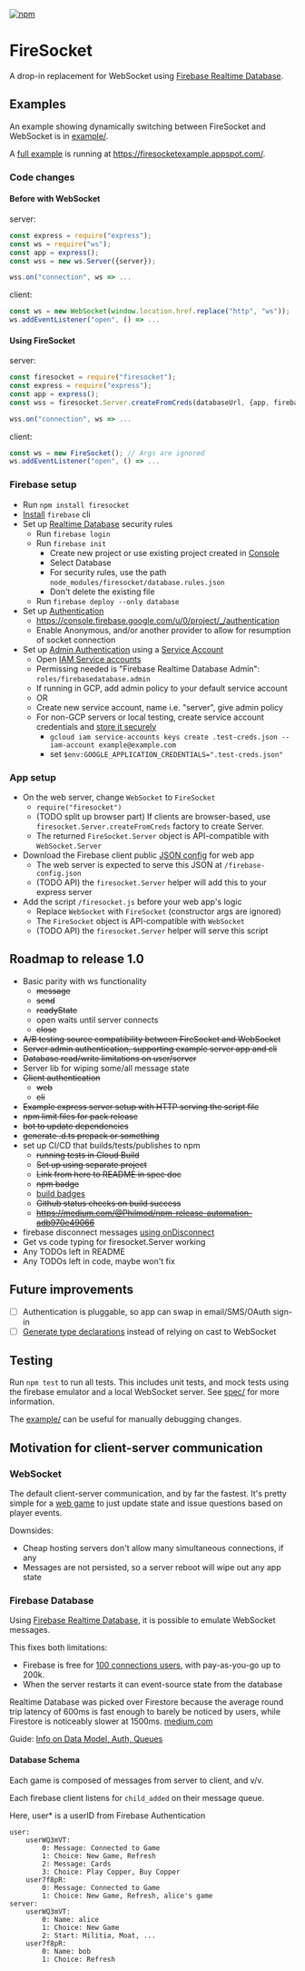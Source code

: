 [![npm](https://img.shields.io/npm/v/firesocket)](https://www.npmjs.com/package/firesocket)

# FireSocket

A drop-in replacement for WebSocket using [Firebase Realtime Database](https://firebase.google.com/docs/database).

## Examples

An example showing dynamically switching between FireSocket and WebSocket is in [example/](example/).

A [full example](https://github.com/darthwalsh/FireSocketExample) is running at https://firesocketexample.appspot.com/.

### Code changes

#### Before with WebSocket

server:

```javascript
const express = require("express");
const ws = require("ws");
const app = express();
const wss = new ws.Server({server});

wss.on("connection", ws => ...
```

client:

```javascript
const ws = new WebSocket(window.location.href.replace("http", "ws"));
ws.addEventListener("open", () => ...
```

#### Using FireSocket

server:

```javascript
const firesocket = require("firesocket");
const express = require("express");
const app = express();
const wss = firesocket.Server.createFromCreds(databaseUrl, {app, firebaseConfig});

wss.on("connection", ws => ...
```

client:

```javascript
const ws = new FireSocket(); // Args are ignored
ws.addEventListener("open", () => ...
```

### Firebase setup

- Run `npm install firesocket`
- [Install](https://firebase.google.com/docs/cli#install_the_firebase_cli) `firebase` cli
- Set up [Realtime Database](https://firebase.google.com/docs/database) security rules
  - Run `firebase login`
  - Run `firebase init` 
    - Create new project or use existing project created in [Console](https://console.firebase.google.com/)
    - Select Database
    - For security rules, use the path `node_modules/firesocket/database.rules.json`
    - Don't delete the existing file
  - Run `firebase deploy --only database`
- Set up [Authentication](https://firebase.google.com/docs/auth)
  - https://console.firebase.google.com/u/0/project/_/authentication
  - Enable Anonymous, and/or another provider to allow for resumption of socket connection
- Set up [Admin Authentication](https://firebase.google.com/docs/database/admin/start#admin-sdk-authentication) using a [Service Account](https://developers.google.com/identity/protocols/OAuth2ServiceAccount#overview)
  - Open [IAM Service accounts](https://console.developers.google.com/iam-admin/serviceaccounts)
  - Permissing needed is "Firebase Realtime Database Admin": `roles/firebasedatabase.admin`
  - If running in GCP, add admin policy to your default service account
  - OR
  - Create new service account, name i.e. "server", give admin policy
  - For non-GCP servers or local testing, create service account credentials and [store it securely](https://cloud.google.com/iam/docs/understanding-service-accounts#managing_service_account_keys)
    - `gcloud iam service-accounts keys create .test-creds.json --iam-account example@example.com`
    - set `$env:GOOGLE_APPLICATION_CREDENTIALS=".test-creds.json"`

### App setup

- On the web server, change `WebSocket` to `FireSocket`
  - `require("firesocket")`
  - (TODO split up browser part) If clients are browser-based, use `firesocket.Server.createFromCreds` factory to create Server.
  - The returned `FireSocket.Server` object is API-compatible with `WebSocket.Server`
- Download the Firebase client public [JSON config](https://support.google.com/firebase/answer/7015592) for web app
  - The web server is expected to serve this JSON at `/firebase-config.json`
  - (TODO API) the `firesocket.Server` helper will add this to your express server
- Add the script `/firesocket.js` before your web app's logic
  - Replace `WebSocket` with `FireSocket` (constructor args are ignored)
  - The `FireSocket` object is API-compatible with `WebSocket`
  - (TODO API) the `firesocket.Server` helper will serve this script

## Roadmap to release 1.0
- Basic parity with ws functionality
  - ~~message~~
  - ~~send~~
  - ~~readyState~~
  - open waits until server connects
  - ~~close~~
- ~~A/B testing source compatibility between FireSocket and WebSocket~~
- ~~Server admin authentication, supporting example server app and cli~~
- ~~Database read/write limitations on user/server~~
- Server lib for wiping some/all message state
- ~~Client authentication~~
  - ~~web~~
  - ~~cli~~
- ~~Example express server setup with HTTP serving the script file~~
- ~~npm limit files for pack release~~
- ~~bot to update dependencies~~
- ~~generate .d.ts prepack or something~~
- set up CI/CD that builds/tests/publishes to npm
  - ~~running tests in Cloud Build~~
  - ~~Set up using separate project~~
  - ~~Link from here to README in spec doc~~
  - ~~npm badge~~
  - [build badges](https://ljvmiranda921.github.io/notebook/2018/12/21/cloud-build-badge/)
  - ~~Github status checks on build success~~
  - ~~https://medium.com/@Philmod/npm-release-automation-adb970e49066~~
- firebase disconnect messages [using onDisconnect](https://firebase.google.com/docs/database/web/offline-capabilities#how-ondisconnect-works)
- Get vs code typing for firesocket.Server working
- Any TODOs left in README
- Any TODOs left in code, maybe won't fix

## Future improvements

- [ ] Authentication is pluggable, so app can swap in email/SMS/OAuth sign-in
- [ ] [Generate type declarations](https://github.com/microsoft/TypeScript/pull/32372) instead of relying on cast to WebSocket 

## Testing

Run `npm test` to run all tests. This includes unit tests, and mock tests using the firebase emulator and a local WebSocket server. See [spec/](spec/README.md) for more information.

The [example/](example/) can be useful for manually debugging changes.

## Motivation for client-server communication

### WebSocket
The default client-server communication, and by far the fastest. It's pretty simple for a [web game](https://github.com/darthwalsh/Austerity/blob/3bd2cfb825eaf8d537945c02da5b96bfe38ddca7/server/connection.js) to just update state and issue questions based on player events.

Downsides:

* Cheap hosting servers don't allow many simultaneous connections, if any
* Messages are not persisted, so a server reboot will wipe out any app state

### Firebase Database

Using [Firebase Realtime Database](https://firebase.google.com/docs/database), it is possible to emulate WebSocket messages. 

This fixes both limitations:

* Firebase is free for [100 connections users](https://firebase.google.com/pricing/), with pay-as-you-go up to 200k.
* When the server restarts it can event-source state from the database

Realtime Database was picked over Firestore because the average round trip latency of 600ms is fast enough to barely be noticed by users, while Firestore is noticeably slower at 1500ms.
[medium.com](https://medium.com/@d8schreiber/firebase-performance-firestore-and-realtime-database-latency-13effcade26d)

Guide: [Info on Data Model, Auth, Queues](https://howtofirebase.com/firebase-data-modeling-939585ade7f4)

#### Database Schema

Each game is composed of messages from server to client, and v/v.

Each firebase client listens for `child_added` on their message queue.

Here, user* is a userID from Firebase Authentication

    user:
        userWQ3mVT:
            0: Message: Connected to Game
            1: Choice: New Game, Refresh
            2: Message: Cards
            3: Choice: Play Copper, Buy Copper
        user7f8pR:
            0: Message: Connected to Game
            1: Choice: New Game, Refresh, alice's game
    server:
        userWQ3mVT:
            0: Name: alice
            1: Choice: New Game
            2: Start: Militia, Moat, ...
        user7f8pR:
            0: Name: bob
            1: Choice: Refresh
